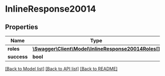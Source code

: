 # InlineResponse20014

## Properties
Name | Type | Description | Notes
------------ | ------------- | ------------- | -------------
**roles** | [**\Swagger\Client\Model\InlineResponse20014Roles[]**](InlineResponse20014Roles.md) |  | [optional] 
**success** | **bool** |  | [optional] 

[[Back to Model list]](../../README.md#documentation-for-models) [[Back to API list]](../../README.md#documentation-for-api-endpoints) [[Back to README]](../../README.md)


